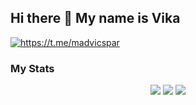 ## Hi there 👋 My name is Vika

<div>
    <a href="https://t.me/madvicspar">
        <img src="https://img.shields.io/badge/Telegram-blue?style=for-the-badge&logo=telegram&logoColor=white" alt="https://t.me/madvicspar"/>
    </a>
</div>

### My Stats
<div align="center">
  <img src="http://github-profile-summary-cards.vercel.app/api/cards/profile-details?username=madvicspar&theme=github" />
  <img src="http://github-readme-streak-stats.herokuapp.com?user=madvicspar&theme=github&background=000000)](https://git.io/streak-stats)"/>
  <img src="http://github-profile-summary-cards.vercel.app/api/cards/repos-per-language?username=madvicspar&theme=github" />
</div>
